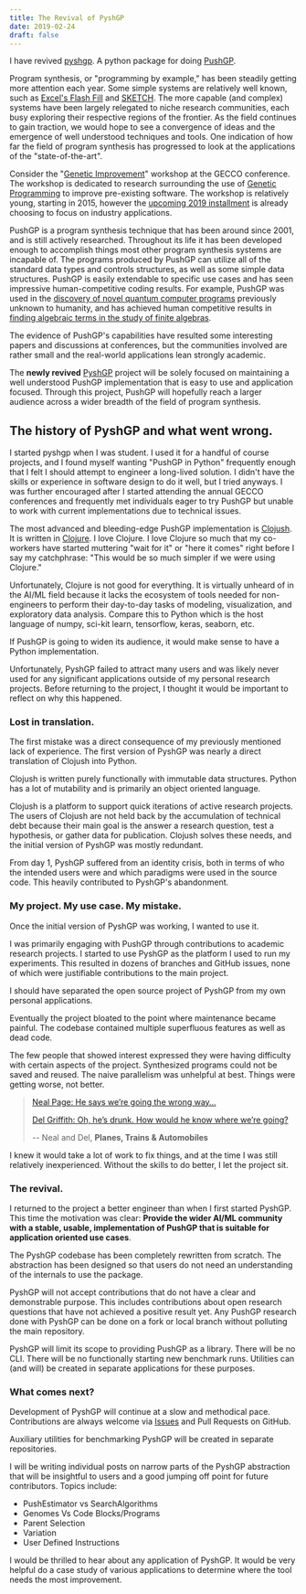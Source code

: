 ```yaml
---
title: The Revival of PyshGP
date: 2019-02-24
draft: false
---
```


I have revived [pyshgp](https://github.com/erp12/pyshgp). A python package for doing [PushGP](https://erp12.github.io/push-redux/).

Program synthesis, or "programming by example," has been steadily getting more attention each year. Some simple systems are relatively well known, such as [Excel's Flash Fill](https://support.office.com/en-us/article/using-flash-fill-in-excel-3f9bcf1e-db93-4890-94a0-1578341f73f7) and [SKETCH](https://dl.acm.org/citation.cfm?id=1714168). The more capable (and complex) systems have been largely relegated to niche research communities, each busy exploring their respective regions of the frontier. As the field continues to gain traction, we would hope to see a convergence of ideas and the emergence of well understood techniques and tools. One indication of how far the field of program synthesis has progressed to look at the applications of the "state-of-the-art".

Consider the "[Genetic Improvement](http://geneticimprovementofsoftware.com/)" workshop at the GECCO conference. The workshop is dedicated to research surrounding the use of [Genetic Programming](#) to improve pre-existing software. The workshop is relatively young, starting in 2015, however the [upcoming 2019 installment](https://gecco-2019.sigevo.org/index.html/Workshops#id_Genetic%20Improvement%20(GI)) is already choosing to focus on industry applications.

PushGP is a program synthesis technique that has been around since 2001, and is still actively researched. Throughout its life it has been developed enough to accomplish things most other program synthesis systems are incapable of. The programs produced by PushGP can utilize all of the standard data types and controls structures, as well as some simple data structures. PushGP is easily extendable to specific use cases and has seen impressive human-competitive coding results. For example, PushGP was used in the [discovery of novel quantum computer programs](http://faculty.hampshire.edu/lspector/aqcp/) previously unknown to humanity, and has achieved human competitive results in [finding algebraic terms in the study of finite algebras](http://www.cs.bham.ac.uk/~wbl/biblio/gecco2008/docs/p1291.pdf).

The evidence of PushGP's capabilities have resulted some interesting papers and discussions at conferences, but the communities involved are rather small and the real-world applications lean strongly academic.

The **newly revived** [PyshGP](https://github.com/erp12/pyshgp) project will be solely focused on maintaining a well understood PushGP implementation that is easy to use and application focused. Through this project, PushGP will hopefully reach a larger audience across a wider breadth of the field of program synthesis.

## The history of PyshGP and what went wrong.

I started pyshgp when I was student. I used it for a handful of course projects, and I found myself wanting "PushGP in Python" frequently enough that I felt I should attempt to engineer a long-lived solution. I didn't have the skills or experience in software design to do it well, but I tried anyways. I was further encouraged after I started attending the annual GECCO conferences and frequently met individuals eager to try PushGP but unable to work with current implementations due to technical issues.

The most advanced and bleeding-edge PushGP implementation is [Clojush](https://github.com/lspector/Clojush). It is written in [Clojure](https://clojure.org/). I love Clojure. I love Clojure so much that my co-workers have started muttering "wait for it" or "here it comes" right before I say my catchphrase: "This would be so much simpler if we were using Clojure."

Unfortunately, Clojure is not good for everything. It is virtually unheard of in the AI/ML field because it lacks the ecosystem of tools needed for non-engineers to perform their day-to-day tasks of modeling, visualization, and exploratory data analysis. Compare this to Python which is the host language of numpy, sci-kit learn, tensorflow, keras, seaborn, etc.

If PushGP is going to widen its audience, it would make sense to have a Python implementation.

Unfortunately, PyshGP failed to attract many users and was likely never used for any significant applications outside of my personal research projects. Before returning to the project, I thought it would be important to reflect on why this happened.

### Lost in translation.

The first mistake was a direct consequence of my previously mentioned lack of experience. The first version of PyshGP was nearly a direct translation of Clojush into Python.

Clojush is written purely functionally with immutable data structures. Python has a lot of mutability and is primarily an object oriented language.

Clojush is a platform to support quick iterations of active research projects. The users of Clojush are not held back by the accumulation of technical debt because their main goal is the answer a research question, test a hypothesis, or gather data for publication. Clojush solves these needs, and the initial version of PyshGP was mostly redundant.

From day 1, PyshGP suffered from an identity crisis, both in terms of who the intended users were and which paradigms were used in the source code. This heavily contributed to PyshGP's abandonment.

### My project. My use case. My mistake.

Once the initial version of PyshGP was working, I wanted to use it.

I was primarily engaging with PushGP through contributions to academic research projects. I started to use PyshGP as the platform I used to run my experiments. This resulted in dozens of branches and GitHub issues, none of which were justifiable contributions to the main project.

I should have separated the open source project of PyshGP from my own personal applications.

Eventually the project bloated to the point where maintenance became painful. The codebase contained multiple superfluous features as well as dead code.

The few people that showed interest expressed they were having difficulty with certain aspects of the project. Synthesized programs could not be saved and reused. The naive parallelism was unhelpful at best. Things were getting worse, not better.

> [Neal Page: He says we’re going the wrong way…](https://www.youtube.com/watch?v=_akwHYMdbsM)
>
> [Del Griffith: Oh, he’s drunk. How would he know where we’re going?](https://www.youtube.com/watch?v=_akwHYMdbsM)
>
> -- Neal and Del, **Planes, Trains & Automobiles**

I knew it would take a lot of work to fix things, and at the time I was still relatively inexperienced. Without the skills to do better, I let the project sit.

### The revival.

I returned to the project a better engineer than when I first started PyshGP. This time the motivation was clear: **Provide the wider AI/ML community with a stable, usable, implementation of PushGP that is suitable for application oriented use cases**.

The PyshGP codebase has been completely rewritten from scratch. The abstraction has been designed so that users do not need an understanding of the internals to use the package.

PyshGP will not accept contributions that do not have a clear and demonstrable purpose. This includes contributions about open research questions that have not achieved a positive result yet. Any PushGP research done with PyshGP can be done on a fork or local branch without polluting the main repository.

PyshGP will limit its scope to providing PushGP as a library. There will be no CLI. There will be no functionally starting new benchmark runs. Utilities can (and will) be created in separate applications for these purposes.

### What comes next?

Development of PyshGP will continue at a slow and methodical pace. Contributions are always welcome via [Issues](https://github.com/erp12/pyshgp/issues) and Pull Requests on GitHub.

Auxiliary utilities for benchmarking PyshGP will be created in separate repositories.

I will be writing individual posts on narrow parts of the PyshGP abstraction that will be insightful to users and a good jumping off point for future contributors. Topics include:

  - PushEstimator vs SearchAlgorithms
  - Genomes Vs Code Blocks/Programs
  - Parent Selection
  - Variation
  - User Defined Instructions

I would be thrilled to hear about any application of PyshGP. It would be very helpful do a case study of various applications to determine where the tool needs the most improvement.
